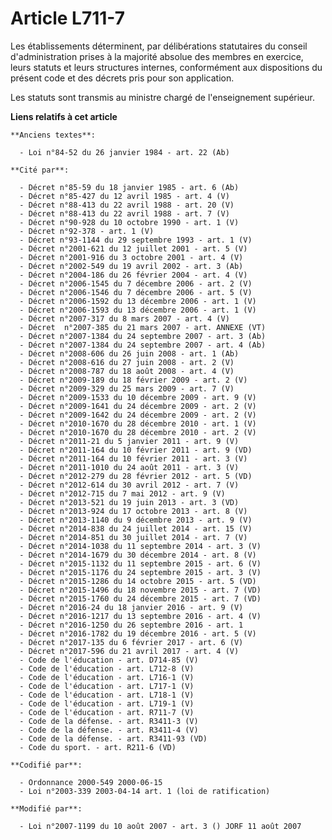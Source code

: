 # Article L711-7

Les établissements déterminent, par délibérations statutaires du conseil d'administration prises à la majorité absolue des
membres en exercice, leurs statuts et leurs structures internes, conformément aux dispositions du présent code et des décrets
pris pour son application.

Les statuts sont transmis au ministre chargé de l'enseignement supérieur.

**Liens relatifs à cet article**

	**Anciens textes**:

	  - Loi n°84-52 du 26 janvier 1984 - art. 22 (Ab)

	**Cité par**:

	  - Décret n°85-59 du 18 janvier 1985 - art. 6 (Ab)
	  - Décret n°85-427 du 12 avril 1985 - art. 4 (V)
	  - Décret n°88-413 du 22 avril 1988 - art. 20 (V)
	  - Décret n°88-413 du 22 avril 1988 - art. 7 (V)
	  - Décret n°90-928 du 10 octobre 1990 - art. 1 (V)
	  - Décret n°92-378 - art. 1 (V)
	  - Décret n°93-1144 du 29 septembre 1993 - art. 1 (V)
	  - Décret n°2001-621 du 12 juillet 2001 - art. 5 (V)
	  - Décret n°2001-916 du 3 octobre 2001 - art. 4 (V)
	  - Décret n°2002-549 du 19 avril 2002 - art. 3 (Ab)
	  - Décret n°2004-186 du 26 février 2004 - art. 4 (V)
	  - Décret n°2006-1545 du 7 décembre 2006 - art. 2 (V)
	  - Décret n°2006-1546 du 7 décembre 2006 - art. 5 (V)
	  - Décret n°2006-1592 du 13 décembre 2006 - art. 1 (V)
	  - Décret n°2006-1593 du 13 décembre 2006 - art. 1 (V)
	  - Décret n°2007-317 du 8 mars 2007 - art. 4 (V)
	  - Décret  n°2007-385 du 21 mars 2007 - art. ANNEXE (VT)
	  - Décret n°2007-1384 du 24 septembre 2007 - art. 3 (Ab)
	  - Décret n°2007-1384 du 24 septembre 2007 - art. 4 (Ab)
	  - Décret n°2008-606 du 26 juin 2008 - art. 1 (Ab)
	  - Décret n°2008-616 du 27 juin 2008 - art. 2 (V)
	  - Décret n°2008-787 du 18 août 2008 - art. 4 (V)
	  - Décret n°2009-189 du 18 février 2009 - art. 2 (V)
	  - Décret n°2009-329 du 25 mars 2009 - art. 7 (V)
	  - Décret n°2009-1533 du 10 décembre 2009 - art. 9 (V)
	  - Décret n°2009-1641 du 24 décembre 2009 - art. 2 (V)
	  - Décret n°2009-1642 du 24 décembre 2009 - art. 2 (V)
	  - Décret n°2010-1670 du 28 décembre 2010 - art. 1 (V)
	  - Décret n°2010-1670 du 28 décembre 2010 - art. 2 (V)
	  - Décret n°2011-21 du 5 janvier 2011 - art. 9 (V)
	  - Décret n°2011-164 du 10 février 2011 - art. 9 (VD)
	  - Décret n°2011-164 du 10 février 2011 - art. 3 (V)
	  - Décret n°2011-1010 du 24 août 2011 - art. 3 (V)
	  - Décret n°2012-279 du 28 février 2012 - art. 5 (VD)
	  - Décret n°2012-614 du 30 avril 2012 - art. 7 (V)
	  - Décret n°2012-715 du 7 mai 2012 - art. 9 (V)
	  - Décret n°2013-521 du 19 juin 2013 - art. 3 (VD)
	  - Décret n°2013-924 du 17 octobre 2013 - art. 8 (V)
	  - Décret n°2013-1140 du 9 décembre 2013 - art. 9 (V)
	  - Décret n°2014-838 du 24 juillet 2014 - art. 15 (V)
	  - Décret n°2014-851 du 30 juillet 2014 - art. 7 (V)
	  - Décret n°2014-1038 du 11 septembre 2014 - art. 3 (V)
	  - Décret n°2014-1679 du 30 décembre 2014 - art. 8 (V)
	  - Décret n°2015-1132 du 11 septembre 2015 - art. 6 (V)
	  - Décret n°2015-1176 du 24 septembre 2015 - art. 3 (V)
	  - Décret n°2015-1286 du 14 octobre 2015 - art. 5 (VD)
	  - Décret n°2015-1496 du 18 novembre 2015 - art. 7 (VD)
	  - Décret n°2015-1760 du 24 décembre 2015 - art. 7 (VD)
	  - Décret n°2016-24 du 18 janvier 2016 - art. 9 (V)
	  - Décret n°2016-1217 du 13 septembre 2016 - art. 4 (V)
	  - Décret n°2016-1250 du 26 septembre 2016 - art. 1
	  - Décret n°2016-1782 du 19 décembre 2016 - art. 5 (V)
	  - Décret n°2017-135 du 6 février 2017 - art. 6 (V)
	  - Décret n°2017-596 du 21 avril 2017 - art. 4 (V)
	  - Code de l'éducation - art. D714-85 (V)
	  - Code de l'éducation - art. L712-8 (V)
	  - Code de l'éducation - art. L716-1 (V)
	  - Code de l'éducation - art. L717-1 (V)
	  - Code de l'éducation - art. L718-1 (V)
	  - Code de l'éducation - art. L719-1 (V)
	  - Code de l'éducation - art. R711-7 (V)
	  - Code de la défense. - art. R3411-3 (V)
	  - Code de la défense. - art. R3411-4 (V)
	  - Code de la défense. - art. R3411-93 (VD)
	  - Code du sport. - art. R211-6 (VD)

	**Codifié par**:

	  - Ordonnance 2000-549 2000-06-15
	  - Loi n°2003-339 2003-04-14 art. 1 (loi de ratification)

	**Modifié par**:

	  - Loi n°2007-1199 du 10 août 2007 - art. 3 () JORF 11 août 2007
